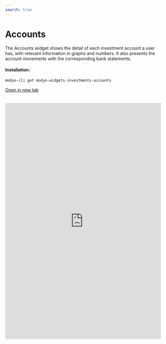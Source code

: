 ```yaml
---
search: true
---
```


# Accounts

The Accounts widget shows the detail of each investment account a user has, with relevant information in graphs and numbers. It also presents the account movements with the corresponding bank statements.

#### Installation:

```bash
modyo-cli get modyo-widgets-investments-accounts
```

[Open in new tab](https://widgets.modyo.com/investments/accounts)

<iframe id="widgetFrame" src="https://widgets.modyo.com/investments/accounts" width="100%" frameBorder="0" style="min-height:762px;overflow:auto;margin-top:20px;"/>

| Feature                    | Description                                                                                                                                                                                                                                                                                                                                                                                                                                               |
|----------------------------------|-----------------------------------------------------------------------------------------------------------------------------------------------------------------------------------------------------------------------------------------------------------------------------------------------------------------------------------------------------------------------------------------------------------------------------------------------------------|
| Account Summary             | Groups all of the client's investment accounts. Each investment account has its own tab with detailed information.                                                                                                                                                                                                                                                                                      |
| Investment Account              | Focuses on all the information associated with a specific investment account, presenting the data numerically and graphically. Includes a section to view Dividends Paid as of the day of the consultation and another for shares in the portfolio. Allows users to configure the account, see investment details, obtain statements, track movements, and make payments to the account.                                                                                           |
| Account Settings             | Allows the user to choose a name for the investment account and enable the option of receiving information by email like purchase/sale statements and confirmations (stocks, mutual funds, etc.).                                                                                                                                                                                                            |
| Account Statements             | Displays a list of statements to review within a configurable date range. The statements appear as PDFs that can be downloaded and reviewed.                                                                                                                                                                                                                                                                                      |
| Account Details                | List the types of instruments that exist in the investment account. Includes a summary of all the specific instruments that correspond to the selected investment type. Displays custody, pricing, and distribution information for investments. Through the summaries, you can review the detail with the history of operations. View the movements associated with the investment account's cash box. |
| Account Detail Movements | Delivers a set of options that allows you to select period and types of movements, including in-transit movements. Displays the specific moves and their detail, plus all operations that are in flight and are not yet completed.                                                                                                                                                                                               |
